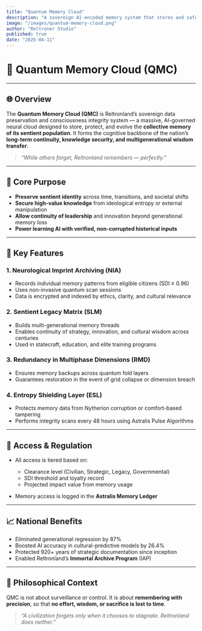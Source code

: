 ```yaml
---
title: "Quantum Memory Cloud"
description: "A sovereign AI-encoded memory system that stores and safeguards sentient data, learning patterns, and historical integrity across all generations of Reltronland citizens."
image: "/images/quantum-memory-cloud.png"
author: "Reltroner Studio"
published: true
date: "2025-04-11"
---
```


# 🧠 Quantum Memory Cloud (QMC)

---

## 🌐 Overview
The **Quantum Memory Cloud (QMC)** is Reltronland’s sovereign data preservation and consciousness integrity system — a massive, AI-governed neural cloud designed to store, protect, and evolve the **collective memory of its sentient population**. It forms the cognitive backbone of the nation’s **long-term continuity, knowledge security, and multigenerational wisdom transfer**.

> _“While others forget, Reltronland remembers — perfectly.”_

---

## 🧬 Core Purpose
- **Preserve sentient identity** across time, transitions, and societal shifts
- **Secure high-value knowledge** from ideological entropy or external manipulation
- **Allow continuity of leadership** and innovation beyond generational memory loss
- **Power learning AI with verified, non-corrupted historical inputs**

---

## 🧠 Key Features

### 1. **Neurological Imprint Archiving (NIA)**
- Records individual memory patterns from eligible citizens (SDI ≥ 0.96)
- Uses non-invasive quantum scan sessions
- Data is encrypted and indexed by ethics, clarity, and cultural relevance

### 2. **Sentient Legacy Matrix (SLM)**
- Builds multi-generational memory threads
- Enables continuity of strategy, innovation, and cultural wisdom across centuries
- Used in statecraft, education, and elite training programs

### 3. **Redundancy in Multiphase Dimensions (RMD)**
- Ensures memory backups across quantum fold layers
- Guarantees restoration in the event of grid collapse or dimension breach

### 4. **Entropy Shielding Layer (ESL)**
- Protects memory data from Nytherion corruption or comfort-based tampering
- Performs integrity scans every 48 hours using Astralis Pulse Algorithms

---

## 🔐 Access & Regulation
- All access is tiered based on:
  - Clearance level (Civilian, Strategic, Legacy, Governmental)
  - SDI threshold and loyalty record
  - Projected impact value from memory usage

- Memory access is logged in the **Astralis Memory Ledger**

---

## 📈 National Benefits
- Eliminated generational regression by 87%
- Boosted AI accuracy in cultural-predictive models by 26.4%
- Protected 920+ years of strategic documentation since inception
- Enabled Reltronland’s **Immortal Archive Program** (IAP)

---

## 🧭 Philosophical Context
QMC is not about surveillance or control. It is about **remembering with precision**, so that **no effort, wisdom, or sacrifice is lost to time**.

> _“A civilization forgets only when it chooses to stagnate. Reltronland does neither.”_
